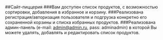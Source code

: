 ##Сайт-пиццерия
###Вам доступен список продуктов, с возможностью сортировки, добавления в избранное и корзину.
###Реализована регистрация/авторизация пользователя и подгрузка конкретно его сохраненной корзины и списка избранных продуктов.
###Реализована админ-панель (e-mail: admin@admin.ru, pass: adminadmin) в которой Вы можете удалять, добавлять и редактировать список продуктов.
